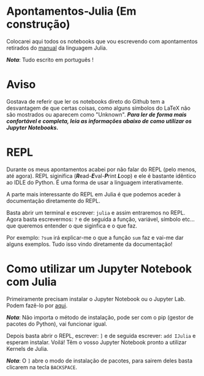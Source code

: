 # Apontamentos-Julia (Em construção)

Colocarei aqui todos os notebooks que vou escrevendo com apontamentos retirados do [manual](https://docs.julialang.org/en/v1/manual/getting-started/) da linguagem Julia.

***Nota***: Tudo escrito em português !

# Aviso
Gostava de referir que ler os notebooks direto do Github tem a desvantagem de que certas coisas, como alguns símbolos do LaTeX não são mostrados ou aparecem como "Unknown".
***Para ler de forma mais confortável e completa, leia as informações abaixo de como utilizar os Jupyter Notebooks.***

# REPL

Durante os meus apontamentos acabei por não falar do REPL (pelo menos, até agora). REPL siginifica (***R***ead-***E***val-***P***rint ***L***oop) e ele é bastante idêntico ao IDLE do Python. É uma forma de usar a linguagem interativamente.

A parte mais interessante do REPL em Julia é que podemos aceder à documentação diretamente do REPL. 

Basta abrir um terminal e escrever: `julia` e assim entraremos no REPL. Agora basta escrevermos: `?` e de seguida a função, variável, símbolo etc... que queremos entender o que siginfica e o que faz. 

Por exemplo: `?sum` irá explicar-me o que a função `sum` faz e vai-me dar alguns exemplos. Tudo isso vindo diretamente da documentação!


# Como utilizar um Jupyter Notebook com Julia

Primeiramente precisam instalar o Jupyter Notebook ou o Jupyter Lab. Podem fazê-lo por [aqui](https://jupyter.org/install).

***Nota***: Não importa o método de instalação, pode ser com o pip (gestor de pacotes do Python), vai funcionar igual.

Depois basta abrir o REPL, escrever: `]` e de seguida escrever: `add IJulia` e esperam instalar. Voilá! Têm o vosso Jupyter Notebook pronto a utilizar Kernels de Julia.

***Nota***: O `]` abre o modo de instalação de pacotes, para sairem deles basta clicarem na tecla `BACKSPACE`.